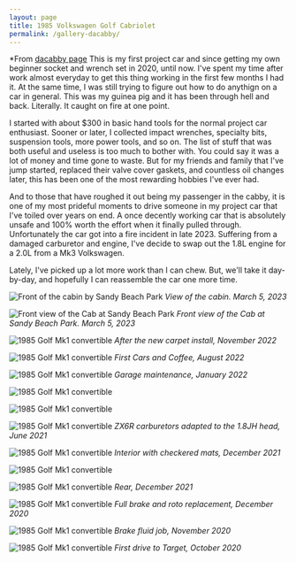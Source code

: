 ```yaml
---
layout: page
title: 1985 Volkswagen Golf Cabriolet
permalink: /gallery-dacabby/
---
```

*From [dacabby page](https://www.sudoyashi.com/dacabby)
This is my first project car and since getting my own beginner socket and wrench set in 2020, until now. I've spent my time after work almost everyday to get this thing working in the first few months I had it. At the same time, I was still trying to figure out how to do anythign on a car in general. This was my guinea pig and it has been through hell and back. Literally. It caught on fire at one point. 

I started with about $300 in basic hand tools for the normal project car enthusiast. Sooner or later, I collected impact wrenches, specialty bits, suspension tools, more power tools, and so on. The list of stuff that was both useful and useless is too much to bother with. You could say it was a lot of money and time gone to waste. But for my friends and family that I've jump started, replaced their valve cover gaskets, and countless oil changes later, this has been one of the most rewarding hobbies I've ever had. 

And to those that have roughed it out being  my passenger in the cabby, it is one of my most prideful moments to drive someone in my project car that I've toiled over years on end. A once decently working car that is absolutely unsafe and 100% worth the effort when it finally pulled through. Unfortunately the car got into a fire incident in late 2023. Suffering from a damaged carburetor and engine, I've decide to swap out the 1.8L engine for a 2.0L from a Mk3 Volkswagen.

Lately, I've picked up a lot more work than I can chew. But, we'll take it day-by-day, and hopefully I can reassemble the car one more time.

![Front of the cabin by Sandy Beach Park](https://www.sudoyashi.com/assets/img/cabby/sandys-1.jpg)
*View of the cabin. March 5, 2023*

![Front view of the Cab at Sandy Beach Park](https://www.sudoyashi.com/assets/img/cabby/sandys-2.jpg)
*Front view of the Cab at Sandy Beach Park. March 5, 2023*

![1985 Golf Mk1 convertible](https://www.sudoyashi.com/assets/img/driveway1.jpg) *After the new carpet install, November 2022*

![1985 Golf Mk1 convertible](https://www.sudoyashi.com/assets/img/pages/cars/cabcnc.jpg) *First Cars and Coffee, August 2022*

![1985 Golf Mk1 convertible](https://www.sudoyashi.com/assets/img/cabby-gallery-5.jpg) *Garage maintenance, January 2022*

![1985 Golf Mk1 convertible](https://www.sudoyashi.com/assets/img/cabby-gallery-6.jpg) 

![1985 Golf Mk1 convertible](https://www.sudoyashi.com/assets/img/cabby-gallery-7.jpg)

![1985 Golf Mk1 convertible](https://www.sudoyashi.com/assets/img/carbconversion-1.jpg) *ZX6R carburetors adapted to the 1.8JH head, June 2021*

![1985 Golf Mk1 convertible](https://www.sudoyashi.com/assets/img/cabbyinterior-1.jpg) *Interior with checkered mats, December 2021*

![1985 Golf Mk1 convertible](https://www.sudoyashi.com/assets/img/cabbyinterior-2.jpg)

![1985 Golf Mk1 convertible](https://www.sudoyashi.com/assets/img/cabby-rear-1.jpg) *Rear, December 2021*

![1985 Golf Mk1 convertible](https://www.sudoyashi.com/assets/img/cabby-gallery-2.jpg) *Full brake and roto replacement, December 2020*

![1985 Golf Mk1 convertible](https://www.sudoyashi.com/assets/img/cabby-gallery-3.jpg) *Brake fluid job, November 2020*

![1985 Golf Mk1 convertible](https://www.sudoyashi.com/assets/img/cab.jpg) *First drive to Target, October 2020*